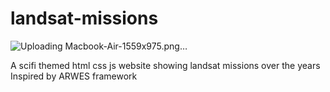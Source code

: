 # landsat-missions
![Uploading Macbook-Air-1559x975.png…]()

A scifi themed html css js website showing landsat missions over the years
Inspired by ARWES framework
